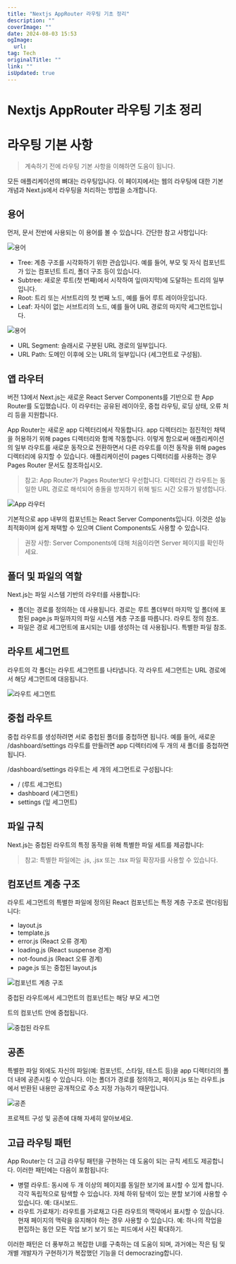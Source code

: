 ```yaml
---
title: "Nextjs AppRouter 라우팅 기초 정리"
description: ""
coverImage: ""
date: 2024-08-03 15:53
ogImage: 
  url: 
tag: Tech
originalTitle: ""
link: ""
isUpdated: true
---
```






# Nextjs AppRouter 라우팅 기초 정리


# 라우팅 기본 사항

> 계속하기 전에 라우팅 기본 사항을 이해하면 도움이 됩니다.

모든 애플리케이션의 뼈대는 라우팅입니다. 이 페이지에서는 웹의 라우팅에 대한 기본 개념과 Next.js에서 라우팅을 처리하는 방법을 소개합니다.

## 용어

먼저, 문서 전반에 사용되는 이 용어를 볼 수 있습니다. 간단한 참고 사항입니다:

![용어](/assets/img/Fundamentals_0.png)

- Tree: 계층 구조를 시각화하기 위한 관습입니다. 예를 들어, 부모 및 자식 컴포넌트가 있는 컴포넌트 트리, 폴더 구조 등이 있습니다.
- Subtree: 새로운 루트(첫 번째)에서 시작하여 잎(마지막)에 도달하는 트리의 일부입니다.
- Root: 트리 또는 서브트리의 첫 번째 노드, 예를 들어 루트 레이아웃입니다.
- Leaf: 자식이 없는 서브트리의 노드, 예를 들어 URL 경로의 마지막 세그먼트입니다.

![용어](/assets/img/Fundamentals_1.png)

- URL Segment: 슬래시로 구분된 URL 경로의 일부입니다.
- URL Path: 도메인 이후에 오는 URL의 일부입니다 (세그먼트로 구성됨).

## 앱 라우터

버전 13에서 Next.js는 새로운 React Server Components를 기반으로 한 App Router를 도입했습니다. 이 라우터는 공유된 레이아웃, 중첩 라우팅, 로딩 상태, 오류 처리 등을 지원합니다.

App Router는 새로운 app 디렉터리에서 작동합니다. app 디렉터리는 점진적인 채택을 허용하기 위해 pages 디렉터리와 함께 작동합니다. 이렇게 함으로써 애플리케이션의 일부 라우트를 새로운 동작으로 전환하면서 다른 라우트를 이전 동작을 위해 pages 디렉터리에 유지할 수 있습니다. 애플리케이션이 pages 디렉터리를 사용하는 경우 Pages Router 문서도 참조하십시오.

> 참고: App Router가 Pages Router보다 우선합니다. 디렉터리 간 라우트는 동일한 URL 경로로 해석되어 충돌을 방지하기 위해 빌드 시간 오류가 발생합니다.

![App 라우터](/assets/img/Fundamentals_2.png)

기본적으로 app 내부의 컴포넌트는 React Server Components입니다. 이것은 성능 최적화이며 쉽게 채택할 수 있으며 Client Components도 사용할 수 있습니다.

<div class="content-ad"></div>

> 권장 사항: Server Components에 대해 처음이라면 Server 페이지를 확인하세요.

## 폴더 및 파일의 역할

Next.js는 파일 시스템 기반의 라우터를 사용합니다:

- 폴더는 경로를 정의하는 데 사용됩니다. 경로는 루트 폴더부터 마지막 잎 폴더에 포함된 page.js 파일까지의 파일 시스템 계층 구조를 따릅니다. 라우트 정의 참조.
- 파일은 경로 세그먼트에 표시되는 UI를 생성하는 데 사용됩니다. 특별한 파일 참조.

## 라우트 세그먼트

라우트의 각 폴더는 라우트 세그먼트를 나타냅니다. 각 라우트 세그먼트는 URL 경로에서 해당 세그먼트에 대응됩니다.

![라우트 세그먼트](/assets/img/Fundamentals_3.png)

## 중첩 라우트

중첩 라우트를 생성하려면 서로 중첩된 폴더를 중첩하면 됩니다. 예를 들어, 새로운 /dashboard/settings 라우트를 만들려면 app 디렉터리에 두 개의 새 폴더를 중첩하면 됩니다.

/dashboard/settings 라우트는 세 개의 세그먼트로 구성됩니다:

- / (루트 세그먼트)
- dashboard (세그먼트)
- settings (잎 세그먼트)

## 파일 규칙

Next.js는 중첩된 라우트의 특정 동작을 위해 특별한 파일 세트를 제공합니다:

> 참고: 특별한 파일에는 .js, .jsx 또는 .tsx 파일 확장자를 사용할 수 있습니다.

## 컴포넌트 계층 구조

라우트 세그먼트의 특별한 파일에 정의된 React 컴포넌트는 특정 계층 구조로 렌더링됩니다:

- layout.js
- template.js
- error.js (React 오류 경계)
- loading.js (React suspense 경계)
- not-found.js (React 오류 경계)
- page.js 또는 중첩된 layout.js

![컴포넌트 계층 구조](/assets/img/Fundamentals_4.png)

중첩된 라우트에서 세그먼트의 컴포넌트는 해당 부모 세그먼

트의 컴포넌트 안에 중첩됩니다.

![중첩된 라우트](/assets/img/Fundamentals_5.png)

<div class="content-ad"></div>

## 공존

특별한 파일 외에도 자신의 파일(예: 컴포넌트, 스타일, 테스트 등)을 app 디렉터리의 폴더 내에 공존시킬 수 있습니다. 이는 폴더가 경로를 정의하고, 페이지.js 또는 라우트.js에서 반환된 내용만 공개적으로 주소 지정 가능하기 때문입니다.

![공존](/assets/img/Fundamentals_6.png)

프로젝트 구성 및 공존에 대해 자세히 알아보세요.

## 고급 라우팅 패턴

App Router는 더 고급 라우팅 패턴을 구현하는 데 도움이 되는 규칙 세트도 제공합니다. 이러한 패턴에는 다음이 포함됩니다:

- 병렬 라우트: 동시에 두 개 이상의 페이지를 동일한 보기에 표시할 수 있게 합니다. 각각 독립적으로 탐색할 수 있습니다. 자체 하위 탐색이 있는 분할 보기에 사용할 수 있습니다. 예: 대시보드.
- 라우트 가로채기: 라우트를 가로채고 다른 라우트의 맥락에서 표시할 수 있습니다. 현재 페이지의 맥락을 유지해야 하는 경우 사용할 수 있습니다. 예: 하나의 작업을 편집하는 동안 모든 작업 보기 보기 또는 피드에서 사진 확대하기.

이러한 패턴은 더 풍부하고 복잡한 UI를 구축하는 데 도움이 되며, 과거에는 작은 팀 및 개별 개발자가 구현하기가 복잡했던 기능을 더 democrazing합니다.
